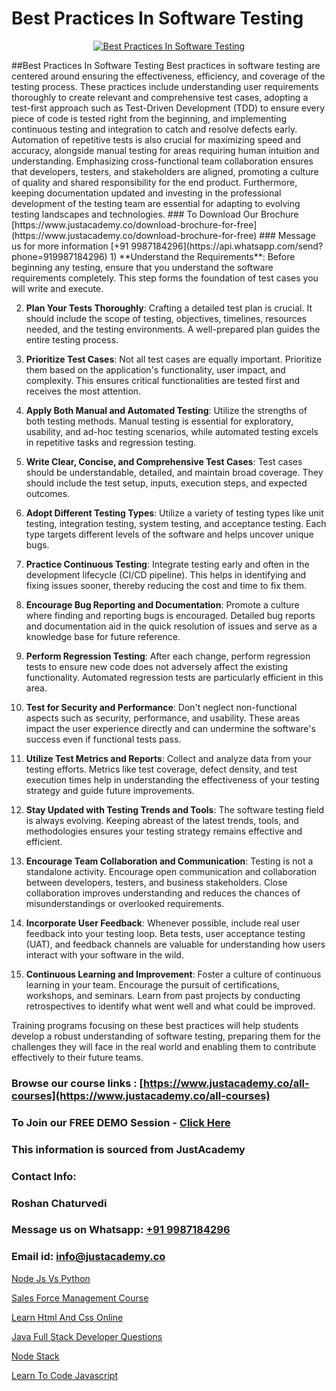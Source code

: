 # Best Practices In Software Testing

<p align="center">
  <a href="https://justacademy.co/program-detail/software-testing">
    <img src="https://justacademy.co/storage2/program_images/1704700438.webp" alt="Best Practices In Software Testing">
  </a>
</p>
##Best Practices In Software Testing
Best practices in software testing are centered around ensuring the effectiveness, efficiency, and coverage of the testing process. These practices include understanding user requirements thoroughly to create relevant and comprehensive test cases, adopting a test-first approach such as Test-Driven Development (TDD) to ensure every piece of code is tested right from the beginning, and implementing continuous testing and integration to catch and resolve defects early. Automation of repetitive tests is also crucial for maximizing speed and accuracy, alongside manual testing for areas requiring human intuition and understanding. Emphasizing cross-functional team collaboration ensures that developers, testers, and stakeholders are aligned, promoting a culture of quality and shared responsibility for the end product. Furthermore, keeping documentation updated and investing in the professional development of the testing team are essential for adapting to evolving testing landscapes and technologies.
### To Download Our Brochure [https://www.justacademy.co/download-brochure-for-free](https://www.justacademy.co/download-brochure-for-free)
### Message us for more information [+91 9987184296](https://api.whatsapp.com/send?phone=919987184296)
1) **Understand the Requirements**: Before beginning any testing, ensure that you understand the software requirements completely. This step forms the foundation of test cases you will write and execute.

2) **Plan Your Tests Thoroughly**: Crafting a detailed test plan is crucial. It should include the scope of testing, objectives, timelines, resources needed, and the testing environments. A well-prepared plan guides the entire testing process.

3) **Prioritize Test Cases**: Not all test cases are equally important. Prioritize them based on the application's functionality, user impact, and complexity. This ensures critical functionalities are tested first and receives the most attention.

4) **Apply Both Manual and Automated Testing**: Utilize the strengths of both testing methods. Manual testing is essential for exploratory, usability, and ad-hoc testing scenarios, while automated testing excels in repetitive tasks and regression testing.

5) **Write Clear, Concise, and Comprehensive Test Cases**: Test cases should be understandable, detailed, and maintain broad coverage. They should include the test setup, inputs, execution steps, and expected outcomes.

6) **Adopt Different Testing Types**: Utilize a variety of testing types like unit testing, integration testing, system testing, and acceptance testing. Each type targets different levels of the software and helps uncover unique bugs.

7) **Practice Continuous Testing**: Integrate testing early and often in the development lifecycle (CI/CD pipeline). This helps in identifying and fixing issues sooner, thereby reducing the cost and time to fix them.

8) **Encourage Bug Reporting and Documentation**: Promote a culture where finding and reporting bugs is encouraged. Detailed bug reports and documentation aid in the quick resolution of issues and serve as a knowledge base for future reference.

9) **Perform Regression Testing**: After each change, perform regression tests to ensure new code does not adversely affect the existing functionality. Automated regression tests are particularly efficient in this area.

10) **Test for Security and Performance**: Don't neglect non-functional aspects such as security, performance, and usability. These areas impact the user experience directly and can undermine the software's success even if functional tests pass.

11) **Utilize Test Metrics and Reports**: Collect and analyze data from your testing efforts. Metrics like test coverage, defect density, and test execution times help in understanding the effectiveness of your testing strategy and guide future improvements.

12) **Stay Updated with Testing Trends and Tools**: The software testing field is always evolving. Keeping abreast of the latest trends, tools, and methodologies ensures your testing strategy remains effective and efficient.

13) **Encourage Team Collaboration and Communication**: Testing is not a standalone activity. Encourage open communication and collaboration between developers, testers, and business stakeholders. Close collaboration improves understanding and reduces the chances of misunderstandings or overlooked requirements.

14) **Incorporate User Feedback**: Whenever possible, include real user feedback into your testing loop. Beta tests, user acceptance testing (UAT), and feedback channels are valuable for understanding how users interact with your software in the wild.

15) **Continuous Learning and Improvement**: Foster a culture of continuous learning in your team. Encourage the pursuit of certifications, workshops, and seminars. Learn from past projects by conducting retrospectives to identify what went well and what could be improved.

Training programs focusing on these best practices will help students develop a robust understanding of software testing, preparing them for the challenges they will face in the real world and enabling them to contribute effectively to their future teams.

### Browse our course links : [https://www.justacademy.co/all-courses](https://www.justacademy.co/all-courses) 
### To Join our FREE DEMO Session - [Click Here](https://www.justacademy.co/register-for-course-demo)


### This information is sourced from JustAcademy
### Contact Info:
### Roshan Chaturvedi
### Message us on Whatsapp: [+91 9987184296](https://api.whatsapp.com/send?phone=919987184296)
### Email id: [info@justacademy.co](mailto:info@justacademy.co)
                
[Node Js Vs Python](https://www.linkedin.com/pulse/node-js-vs-python-justacademy-chicago-omjsf?trackingId=1jndAOk5%2FoHu6TvOqibmNA%3D%3D&lipi=urn%3Ali%3Apage%3Ad_flagship3_company_admin%3BXfdKLa%2BZRG%2B541nAJnPQxg%3D%3D)

[Sales Force Management Course](https://www.linkedin.com/pulse/sales-force-management-course-justacademy-kolkata-u8fpe?trackingId=uFosWLSNbBDxgLbvhOt64A%3D%3D&lipi=urn%3Ali%3Apage%3Ad_flagship3_company_admin%3Bul7GTKO7ThmTI9oLPnZkzg%3D%3D)

[Learn Html And Css Online](https://medium.com/@shivamja27/learn-html-and-css-online-09e5c19c38d4)

[Java Full Stack Developer Questions](https://medium.com/@namusn/java-full-stack-developer-questions-c9cf9a1f0b71)

[Node Stack](https://justacademyin.github.io/justacademy/node-stack)

[Learn To Code Javascript](https://justacademyin.github.io/Articles/Learn-To-Code-Javascript)

